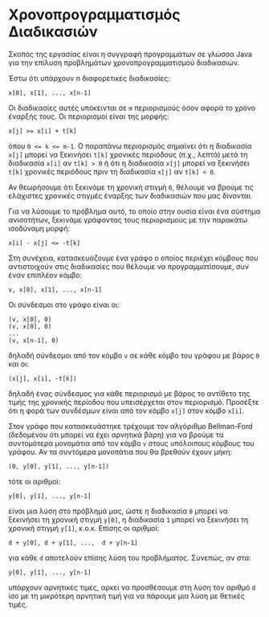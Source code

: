 Χρονοπρογραμματισμός Διαδικασιών
================================

Σκοπός της εργασίας είναι η συγγραφή προγραμμάτων σε γλώσσα Java για την επίλυση προβλημάτων χρονοπρογραμματισμού διαδικασιών.

Έστω ότι υπάρχουν n διαφορετικές διαδικασίες: 
```
x[0], x[1], ..., x[n-1]
```

Οι διαδικασίες αυτές υπόκεινται σε `m` περιορισμούς όσον αφορά το χρόνο έναρξής τους. Οι περιορισμοί είναι της μορφής:
```
x[j] >= x[i] + t[k]
```
όπου `0 <= k <= m-1`. Ο παραπάνω περιορισμός σημαίνει ότι η διαδικασία `x[j]` μπορεί να ξεκινήσει `t[k]` χρονικές περιόδους (π.χ., λεπτά) μετά τη διαδικασία `x[i]` αν `t[k] > 0` ή ότι η διαδικασία `x[j]` μπορεί να ξεκινήσει `t[k]` χρονικές περιόδους πριν τη διαδικασία `x[j]` αν `t[k] < 0`.

Αν θεωρήσουμε ότι ξεκινάμε τη χρονική στιγμή `0`, θέλουμε να βρούμε τις ελάχιστες χρονικές στιγμές έναρξης των διαδικασιών που μας δίνονται. 

Για να λύσουμε το πρόβλημα αυτό, το οποίο στην ουσία είναι ένα σύστημα ανισοτήτων, ξεκινάμε γράφοντας τους περιορισμούς με την παρακάτω ισοδύναμη μορφή:

```
x[i] - x[j] <= -t[k]
```

Στη συνέχεια, κατασκευάζουμε ένα γράφο ο οποίος περιέχει κόμβους που αντιστοιχούν στις διαδικασίες που θέλουμε να προγραμματίσουμε, συν έναν επιπλέον κόμβο:

```
v, x[0], x[1], ..., x[n-1]
```

Οι σύνδεσμοι στο γράφο είναι οι:
```
(v, x[0], 0) 
(v, x[0], 0) 
...
(v, x[n-1], 0) 
```
δηλαδή σύνδεσμοι από τον κόμβο `v` σε κάθε κόμβο του γράφου με βάρος `0` και οι: 
```
(x[j], x[i], -t[k])
```
δηλαδή ένας σύνδεσμος για κάθε περιορισμό με βάρος τo αντίθετο της τιμής της χρονικής περίοδου που υπεισέρχεται στον περιορισμό. Προσέξτε ότι η φορά των συνδέσμων είναι από τον κόμβο `x[j]` στον κόμβο `x[i]`.

Στον γράφο που κατασκευάστηκε τρέχουμε τον αλγόριθμο Bellman-Ford (δεδομένου ότι μπορεί να έχει αρνητικά βάρη) για να βρούμε τα συντομότερα μονομάτια από τον κόμβο `v` στους υπόλοιπους κόμβους του γράφου. Αν τα συντόμερα μονοπάτια που θα βρεθούν έχουν μήκη:
```
(0, y[0], y[1], ..., y[n-1])
```
τότε οι αριθμοί:
```
y[0], y[1], ..., y[n-1]
```
είναι μια λύση στο πρόβλημά μας, ώστε η διαδικασία `0` μπορεί να ξεκινήσει τη χρονική στιγμή `y[0]`, η διαδικασία `1` μπορεί να ξεκινήσει τη χρονική στιγμή `y[1]`, κ.ο.κ. Επίσης οι αριθμοί:
```
d + y[0], d + y[1], ...,  d + y[n-1]
```
για κάθε `d` αποτελούν επίσης λύση του προβλήματος. Συνεπώς, αν στα:
```
y[0], y[1], ..., y[n-1]
```
υπάρχουν αρνητικές τιμές, αρκεί να προσθέσουμε στη λύση τον αριθμό `d` ίσο με τη μικρότερη αρνητική τιμή για να πάρουμε μια λύση με θετικές τιμές.

